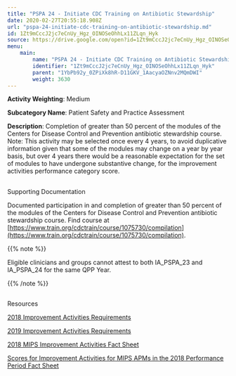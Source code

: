 ```yaml
---
title: "PSPA 24 - Initiate CDC Training on Antibiotic Stewardship"
date: 2020-02-27T20:55:18.908Z
url: "pspa-24-initiate-cdc-training-on-antibiotic-stewardship.md"
id: 1Zt9mCccJ2jc7eCnUy_Hgz_OINOSeOhhLx11ZLqn_Hyk
source: https://drive.google.com/open?id=1Zt9mCccJ2jc7eCnUy_Hgz_OINOSeOhhLx11ZLqn_Hyk
menu:
    main:
        name: "PSPA 24 - Initiate CDC Training on Antibiotic Stewardship"
        identifier: "1Zt9mCccJ2jc7eCnUy_Hgz_OINOSeOhhLx11ZLqn_Hyk"
        parent: "1YbPb92y_0ZPiXk8hR-D11GKV_1AacyaOZNnv2MQmDWI"
        weight: 3630
---
```









**Activity Weighting**: Medium

**Subcategory Name**: Patient Safety and Practice Assessment

**Description**: Completion of greater than 50 percent of the modules of the Centers for Disease Control and Prevention antibiotic stewardship course. Note: This activity may be selected once every 4 years, to avoid duplicative information given that some of the modules may change on a year by year basis, but over 4 years there would be a reasonable expectation for the set of modules to have undergone substantive change, for the improvement activities performance category score.







## 

Supporting Documentation

Documented participation in and completion of greater than 50 percent of the modules of the Centers for Disease Control and Prevention antibiotic stewardship course. Find course at [https://www.train.org/cdctrain/course/1075730/compilation](https://www.train.org/cdctrain/course/1075730/compilation).

{{% note %}}

Eligible clinicians and groups cannot attest to both IA_PSPA_23 and IA_PSPA_24 for the same QPP Year.

{{% /note %}}


## 

Resources

[2018 Improvement Activities Requirements](https://qpp.cms.gov/mips/improvement-activities?py=2018)

[2019 Improvement Activities Requirements](https://qpp.cms.gov/mips/improvement-activities?py=2019)

[2018 MIPS Improvement Activities Fact Sheet](https://qpp.cms.gov/resource/2018%20MIPS%20Improvement%20Activities%20Fact%20Sheet)

[Scores for Improvement Activities for MIPS APMs in the 2018 Performance Period Fact Sheet](https://qpp.cms.gov/resource/2018%20MIPS%20APMs%20improvement%20Activities%20scores%20fact%20sheet)

